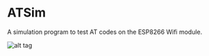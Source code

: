 # ATSim
A simulation program to test AT codes on the ESP8266 Wifi module.

![alt tag](https://raw.github.com/magic-mouse/ATSim/master/media/ATSim.png)
